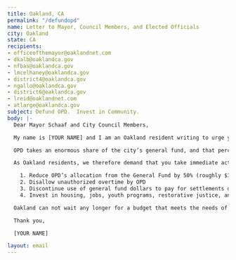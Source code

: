 ```yaml
---
title: Oakland, CA
permalink: "/defundopd"
name: Letter to Mayor, Council Members, and Elected Officials
city: Oakland
state: CA
recipients:
- officeofthemayor@oaklandnet.com
- dkalb@oaklandca.gov
- nfbas@oaklandca.gov
- lmcelhaney@oaklandca.gov
- district4@oaklandca.gov
- ngallo@oaklandca.gov
- district6@oaklandca.gov
- lreid@oaklandnet.com
- atlarge@oaklandca.gov
subject: Defund OPD.  Invest in Community.
body: |-
  Dear Mayor Schaaf and City Council Members,

  My name is [YOUR NAME] and I am an Oakland resident writing to urge you to defund OPD. 

  OPD takes an enormous share of the city’s general fund, and that percentage has risen exponentially for the last two decades, taking away desperately needed resources from essential city programs and services. OPD has overspent its authorized overtime budget by 100% -- tens of millions of dollars -- in recent years, as individual cops bring home annual compensation upwards of $400k. The investment in policing has not made us safer -- OPD remains an embarrassment to the city and a lethal threat to Oakland’s Black and Brown communities, while increased police spending shows no correlation to decreasing crime levels over the past 20 years. With Oakland's current finances in dire jeopardy, it is clear that we must defund the police.

  As Oakland residents, we therefore demand that you take immediate action to ensure the following:

    1. Reduce OPD’s allocation from the General Fund by 50% (roughly $150 Million)
    2. Disallow unauthorized overtime by OPD
    3. Discontinue use of general fund dollars to pay for settlements due to police murder, misconduct, and negligence
    4. Invest in housing, jobs, youth programs, restorative justice, and mental health workers to keep the community safe.

  Oakland can not wait any longer for a budget that meets the needs of its residents. The only way to achieve this is to take immediate steps to Defund OPD. 

  Thank you,

  [YOUR NAME]

layout: email
---
```


